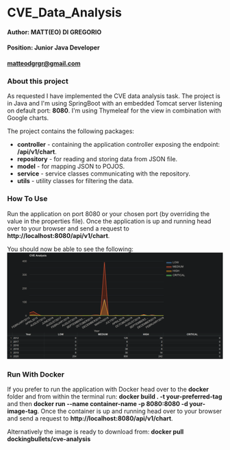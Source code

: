 # CVE_Data_Analysis
#### Author: MATT(EO) DI GREGORIO
#### Position: Junior Java Developer
#### matteodgrgr@gmail.com

### About this project

As requested I have implemented the CVE data analysis task. The project is in Java and I'm using SpringBoot with an
embedded Tomcat server listening on default port: **8080**. I'm using Thymeleaf for the view in combination with Google charts.

The project contains the following packages:
- **controller** - containing the application controller exposing the endpoint: **/api/v1/chart**.
- **repository** - for reading and storing data from JSON file.
- **model** - for mapping JSON to POJOS.
- **service** - service classes communicating with the repository.
- **utils** - utility classes for filtering the data.

### How To Use

Run the application on port 8080 or your chosen port (by overriding the value in the properties file). Once the application 
is up and running head over to your browser and send a request to **http://localhost:8080/api/v1/chart**.

You should now be able to see the following:
![](chart-table.png)

### Run With Docker

If you prefer to run the application with Docker head over to the **docker** folder and from within the terminal run:
**docker build . -t your-preferred-tag** and then **docker run --name container-name -p 8080:8080 -d your-image-tag**.
Once the container is up and running head over to your browser and send a request to **http://localhost:8080/api/v1/chart**.

Alternatively the image is ready to download from: **docker pull dockingbullets/cve-analysis**
